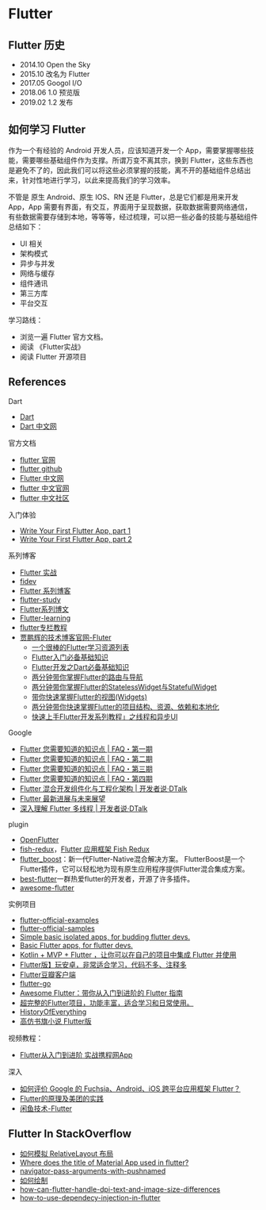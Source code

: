# Flutter

## Flutter 历史

- 2014.10 Open the Sky
- 2015.10 改名为 Flutter
- 2017.05 Googol I/O
- 2018.06 1.0 预览版
- 2019.02 1.2 发布

## 如何学习 Flutter

作为一个有经验的 Android 开发人员，应该知道开发一个 App，需要掌握哪些技能，需要哪些基础组件作为支撑。所谓万变不离其宗，换到 Flutter，这些东西也是避免不了的，因此我们可以将这些必须掌握的技能，离不开的基础组件总结出来，针对性地进行学习，以此来提高我们的学习效率。

不管是 原生 Android、原生 IOS、RN 还是 Flutter，总是它们都是用来开发 App，App 需要有界面，有交互，界面用于呈现数据，获取数据需要网络通信，有些数据需要存储到本地，等等等，经过梳理，可以把一些必备的技能与基础组件总结如下：

- UI 相关
- 架构模式
- 异步与并发
- 网络与缓存
- 组件通讯
- 第三方库
- 平台交互

学习路线：

- 浏览一遍 Flutter 官方文档。
- 阅读 《Flutter实战》
- 阅读 Flutter 开源项目

## References

Dart

- [Dart](https://www.dartlang.org/)
- [Dart 中文网](http://dart.goodev.org/)

官方文档

- [flutter 官网](https://flutter.dev/)
- [flutter github](https://github.com/flutter/flutter)
- [Flutter 中文网](http://doc.flutter-dev.cn/)
- [flutter 中文官网](https://flutterchina.club/)
- [flutter 中文社区](https://flutter-io.cn/)

入门体验

- [Write Your First Flutter App, part 1](https://codelabs.developers.google.com/codelabs/first-flutter-app-pt1/#0)
- [Write Your First Flutter App, part 2](https://codelabs.developers.google.com/codelabs/first-flutter-app-pt2/#1)

系列博客

- [Flutter 实战](https://book.flutterchina.club/)
- [fidev](https://fidev.io/)
- [Flutter 系列博客](https://juejin.im/user/5b5d45f4e51d453526175c06/posts)
- [flutter-study](https://github.com/yang7229693/flutter-study)
- [Flutter系列博文](https://www.jianshu.com/p/399c01657920)
- [Flutter-learning](https://github.com/AweiLoveAndroid/Flutter-learning)
- [flutter专栏教程](http://blog.csdn.net/column/details/13593.html)
- [贾鹏辉的技术博客官网-Fluter](http://www.devio.org/tags/#Flutter)
  - [一个很棒的Flutter学习资源列表](http://www.devio.org/2018/09/09/awesome-flutter/)
  - [Flutter入门必备基础知识](http://www.imooc.com/article/282911)
  - [Flutter开发之Dart必备基础知识](https://www.imooc.com/article/282910)
  - [两分钟带你掌握Flutter的路由与导航](http://www.devio.org/2019/03/31/flutter-router-navigator/)
  - [两分钟带你掌握Flutter的StatelessWidget与StatefulWidget](http://www.devio.org/2019/03/23/flutter-statelesswidget-statefulwidget/)
  - [带你快速掌握Flutter的视图(Widgets)](http://www.devio.org/2019/03/16/flutter-views/)
  - [两分钟带你快速掌握Flutter的项目结构、资源、依赖和本地化](http://www.devio.org/2019/04/02/flutter-project-structure-resources-dependencies-and-localization/)
  - [快速上手Flutter开发系列教程」之线程和异步UI](http://www.devio.org/2019/03/16/thread-and-asynchronous-ui/)
  
Google

- [Flutter 您需要知道的知识点 | FAQ・第一期](https://mp.weixin.qq.com/s?__biz=MzAwODY4OTk2Mg==&mid=2652048481&idx=1&sn=3775bb6e61b9b4d7d7c5a48871a13807&chksm=808cac24b7fb2532858b94dc45f1ec4f8ec83f28f186e0cbc53a40034b3398feddea553e3054&scene=21#wechat_redirect)
- [Flutter 您需要知道的知识点 | FAQ・第二期](https://mp.weixin.qq.com/s?__biz=MzAwODY4OTk2Mg==&mid=2652048715&idx=1&sn=c8346d2603f311301d719d5374cc77ea&chksm=808cad0eb7fb241864557d2bc08cacc2efeb76a27d3a6b849d2df44ccbddfa13c3e1b1db0f85&scene=21#wechat_redirect)
- [Flutter 您需要知道的知识点 | FAQ・第三期](https://mp.weixin.qq.com/s/qXNbT-pJ4wnKANhUsyn2xw)
- [Flutter 您需要知道的知识点 | FAQ・第四期](https://mp.weixin.qq.com/s/iWQwjC8mEWSX9TNz_hn6rw)
- [Flutter 混合开发组件化与工程化架构 | 开发者说·DTalk](https://mp.weixin.qq.com/s/NK0RMuXM2_AJmAbnnvv9SA)
- [Flutter 最新进展与未来展望](https://mp.weixin.qq.com/s/dC2C1jpDrQSsip6wjiejBw)
- [深入理解 Flutter 多线程 | 开发者说·DTalk](https://mp.weixin.qq.com/s/1hsOv4vXOvt8c5l_4ZhOTQ)

plugin

- [OpenFlutter](https://github.com/OpenFlutter)
- [fish-redux](https://github.com/alibaba/fish-redux)，[Flutter 应用框架 Fish Redux](https://mp.weixin.qq.com/s/JiCsU6qoIFJPct0FyYn8eA)
- [flutter_boost](https://github.com/alibaba/flutter_boost)：新一代Flutter-Native混合解决方案。 FlutterBoost是一个Flutter插件，它可以轻松地为现有原生应用程序提供Flutter混合集成方案。
- [best-flutter](https://github.com/best-flutter)一群热爱flutter的开发者，开源了许多插件。
- [awesome-flutter](https://github.com/Solido/awesome-flutter)

实例项目

- [flutter-official-examples](https://github.com/flutter/flutter/blob/master/examples/README.md)
- [flutter-official-samples](https://github.com/flutter/samples)
- [Simple basic isolated apps, for budding flutter devs.](https://github.com/nisrulz/flutter-examples)
- [Basic Flutter apps, for flutter devs.](https://github.com/iampawan/FlutterExampleApps)
- [Kotlin + MVP + Flutter ，让你可以在自己的项目中集成 Flutter 并使用](https://juejin.im/post/5b7cf52e51882542c963f0f1)
- [Flutter版】玩安卓，非常适合学习，代码不多、注释多](https://github.com/yechaoa/wanandroid_flutter)
- [Flutter豆瓣客户端](https://github.com/kaina404/FlutterDouBan)
- [flutter-go](https://github.com/alibaba/flutter-go)
- [Awesome Flutter：带你从入门到进阶的 Flutter 指南](https://juejin.im/post/5b2869e66fb9a00e5f3e861f)
- [超完整的Flutter项目，功能丰富，适合学习和日常使用。](https://github.com/CarGuo/GSYGithubAppFlutter)
- [HistoryOfEverything](https://github.com/2d-inc/HistoryOfEverything)
- [高仿书旗小说 Flutter版](https://github.com/huanxsd/flutter_shuqi)

视频教程：

- [Flutter从入门到进阶 实战携程网App](https://coding.imooc.com/class/chapter/321.html)

深入

- [如何评价 Google 的 Fuchsia、Android、iOS 跨平台应用框架 Flutter？](https://www.zhihu.com/question/50156415)
- [Flutter的原理及美团的实践](https://mp.weixin.qq.com/s?__biz=MjM5NjQ5MTI5OA==&mid=2651748565&idx=1&sn=f92ce52627b680529c3c31e393779168&chksm=bd12a1988a65288eec838dbe64a31990f64baff2093f85ba8c75f581fcd5883947867d7a20a0&mpshare=1&scene=1&srcid=08095QIv3usd64vN4liBBi1c#rd)
- [闲鱼技术-Flutter](https://juejin.im/user/5ac2db47f265da2393774122/posts)

## Flutter In StackOverflow

- [如何模拟 RelativeLayout 布局](https://stackoverflow.com/questions/44396075/equivalent-of-relativelayout-in-flutter)
- [Where does the title of Material App used in flutter?](https://stackoverflow.com/questions/50615006/where-does-the-title-of-material-app-used-in-flutter)
- [navigator-pass-arguments-with-pushnamed](https://stackoverflow.com/questions/53304340/navigator-pass-arguments-with-pushnamed)
- [如何绘制](https://stackoverflow.com/questions/46241071/create-signature-area-for-mobile-app-in-dart-flutter)
- [how-can-flutter-handle-dpi-text-and-image-size-differences](https://stackoverflow.com/questions/44173641/how-can-flutter-handle-dpi-text-and-image-size-differences)
- [how-to-use-dependecy-injection-in-flutter](https://stackoverflow.com/questions/44131766/how-to-use-dependecy-injection-in-flutter)
